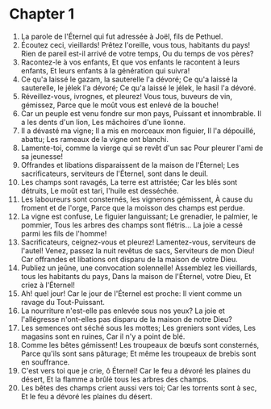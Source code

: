 # Chapter 1

1. La parole de l'Éternel qui fut adressée à Joël, fils de Pethuel.
2. Écoutez ceci, vieillards! Prêtez l'oreille, vous tous, habitants du pays! Rien de pareil est-il arrivé de votre temps, Ou du temps de vos pères?
3. Racontez-le à vos enfants, Et que vos enfants le racontent à leurs enfants, Et leurs enfants à la génération qui suivra!
4. Ce qu'a laissé le gazam, la sauterelle l'a dévoré; Ce qu'a laissé la sauterelle, le jélek l'a dévoré; Ce qu'a laissé le jélek, le hasil l'a dévoré.
5. Réveillez-vous, ivrognes, et pleurez! Vous tous, buveurs de vin, gémissez, Parce que le moût vous est enlevé de la bouche!
6. Car un peuple est venu fondre sur mon pays, Puissant et innombrable. Il a les dents d'un lion, Les mâchoires d'une lionne.
7. Il a dévasté ma vigne; Il a mis en morceaux mon figuier, Il l'a dépouillé, abattu; Les rameaux de la vigne ont blanchi.
8. Lamente-toi, comme la vierge qui se revêt d'un sac Pour pleurer l'ami de sa jeunesse!
9. Offrandes et libations disparaissent de la maison de l'Éternel; Les sacrificateurs, serviteurs de l'Éternel, sont dans le deuil.
10. Les champs sont ravagés, La terre est attristée; Car les blés sont détruits, Le moût est tari, l'huile est desséchée.
11. Les laboureurs sont consternés, les vignerons gémissent, À cause du froment et de l'orge, Parce que la moisson des champs est perdue.
12. La vigne est confuse, Le figuier languissant; Le grenadier, le palmier, le pommier, Tous les arbres des champs sont flétris... La joie a cessé parmi les fils de l'homme!
13. Sacrificateurs, ceignez-vous et pleurez! Lamentez-vous, serviteurs de l'autel! Venez, passez la nuit revêtus de sacs, Serviteurs de mon Dieu! Car offrandes et libations ont disparu de la maison de votre Dieu.
14. Publiez un jeûne, une convocation solennelle! Assemblez les vieillards, tous les habitants du pays, Dans la maison de l'Éternel, votre Dieu, Et criez à l'Éternel!
15. Ah! quel jour! Car le jour de l'Éternel est proche: Il vient comme un ravage du Tout-Puissant.
16. La nourriture n'est-elle pas enlevée sous nos yeux? La joie et l'allégresse n'ont-elles pas disparu de la maison de notre Dieu?
17. Les semences ont séché sous les mottes; Les greniers sont vides, Les magasins sont en ruines, Car il n'y a point de blé.
18. Comme les bêtes gémissent! Les troupeaux de bœufs sont consternés, Parce qu'ils sont sans pâturage; Et même les troupeaux de brebis sont en souffrance.
19. C'est vers toi que je crie, ô Éternel! Car le feu a dévoré les plaines du désert, Et la flamme a brûlé tous les arbres des champs.
20. Les bêtes des champs crient aussi vers toi; Car les torrents sont à sec, Et le feu a dévoré les plaines du désert.

